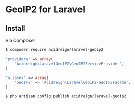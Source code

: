 # GeoIP2 for Laravel

## Install

Via Composer

``` bash
$ composer require acidreign/laravel-geoip2
```

``` php
'providers' => array(
    'Acidreign\LaravelGeoIP2\GeoIP2ServiceProvider',
)
```

``` php
'aliases' => array(
    'GeoIP2' => 'Acidreign\LaravelGeoIP2\GeoIP2Facade',
)
```

``` php
$ php artisan config:publish acidreign/laravel-geoip2
```
